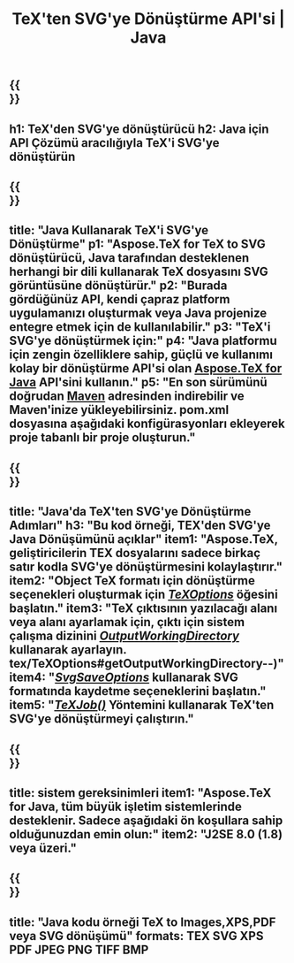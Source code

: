 ﻿---
translation: true
template: /_templates/_conversion-child-java.md
title: TeX'ten SVG'ye Dönüştürme API'si | Java
description: TeX'ten SVG'ye dönüştürme işlevi. Bu şirket içi Java kitaplığını projenize entegre edin veya TeX'i SVG'ye dönüştürmek için platformlar arası uygulamaları kullanın.
keywords: tex'ten svg'ye api java, tex2svg entegrasyonu
url: /java/conversion/tex-to-svg/
family: tex
platformtag: java
feature: conversion
informat: TEX
outformat: SVG
otherformats: BMP PNG JPEG TIFF PDF XPS
---

{{<section banner>}}
---
h1: TeX'den SVG'ye dönüştürücü
h2: Java için API Çözümü aracılığıyla TeX'i SVG'ye dönüştürün
---

{{<section overview>}}
---
title: "Java Kullanarak TeX'i SVG'ye Dönüştürme"
p1: "Aspose.TeX for TeX to SVG dönüştürücü, Java tarafından desteklenen herhangi bir dili kullanarak TeX dosyasını SVG görüntüsüne dönüştürür."
p2: "Burada gördüğünüz API, kendi çapraz platform uygulamanızı oluşturmak veya Java projenize entegre etmek için de kullanılabilir."
p3: "TeX'i SVG'ye dönüştürmek için:"
p4: "Java platformu için zengin özelliklere sahip, güçlü ve kullanımı kolay bir dönüştürme API'si olan [Aspose.TeX for Java](https://products.aspose.com/tex/java) API'sini kullanın."
p5: "En son sürümünü doğrudan [Maven](https://repository.aspose.com/webapp/#/artifacts/browse/tree/General/repo/com/aspose/aspose-tex) adresinden indirebilir ve Maven'inize yükleyebilirsiniz. pom.xml dosyasına aşağıdaki konfigürasyonları ekleyerek proje tabanlı bir proje oluşturun."
---

{{<section feature1>}}
---
title: "Java'da TeX'ten SVG'ye Dönüştürme Adımları"
h3: "Bu kod örneği, TEX'den SVG'ye Java Dönüşümünü açıklar"
item1: "Aspose.TeX, geliştiricilerin TEX dosyalarını sadece birkaç satır kodla SVG'ye dönüştürmesini kolaylaştırır."
item2: "Object TeX formatı için dönüştürme seçenekleri oluşturmak için [*TeXOptions*](https://reference.aspose.com/tex/java/com.aspose.tex/TeXOptions) öğesini başlatın."
item3: "TeX çıktısının yazılacağı alanı veya alanı ayarlamak için, çıktı için sistem çalışma dizinini [*OutputWorkingDirectory*](https://reference.aspose.com/tex/java/com.aspose) kullanarak ayarlayın. tex/TeXOptions#getOutputWorkingDirectory--)"
item4: "[*SvgSaveOptions*](https://reference.aspose.com/tex/java/com.aspose.tex.rendering/SvgSaveOptions) kullanarak SVG formatında kaydetme seçeneklerini başlatın."
item5: "[*TeXJob()*](https://reference.aspose.com/tex/java/com.aspose.tex/TeXJob) Yöntemini kullanarak TeX'ten SVG'ye dönüştürmeyi çalıştırın."
---

{{<section feature2>}}
---
title: sistem gereksinimleri
item1: "Aspose.TeX for Java, tüm büyük işletim sistemlerinde desteklenir. Sadece aşağıdaki ön koşullara sahip olduğunuzdan emin olun:"
item2: "J2SE 8.0 (1.8) veya üzeri."
---

{{<section widget>}}
---
title: "Java kodu örneği TeX to Images,XPS,PDF veya SVG dönüşümü"
formats: TEX SVG XPS PDF JPEG PNG TIFF BMP
---